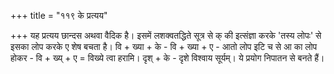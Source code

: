+++
title = "११९ के प्रत्यय"

+++
यह प्रत्यय छान्दस अथवा वैदिक है। इसमें लशक्वतद्धिते सूत्र से क् की इत्संज्ञा करके 'तस्य लोपः' से इसका लोप करके ए शेष बचता है।
वि + ख्या + के - वि + ख्या + ए - आतो लोप इटि च से आ का लोप होकर - वि + ख्य् + ए = विख्ये त्वा हरामि। दृश् + के - दृशे विश्वाय सूर्यम्।
ये प्रयोग निपातन से बनते हैं।